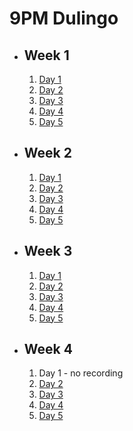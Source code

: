 # 9PM Dulingo 

- ## Week 1

   1. [Day 1](https://www.facebook.com/iCodeguru/videos/719636880286372/)
   2. [Day 2]()
   3. [Day 3](https://www.facebook.com/iCodeguru/videos/371801772422225)
   4. [Day 4](https://www.facebook.com/iCodeguru/videos/2650706315088015)
   5. [Day 5](https://www.facebook.com/iCodeguru/videos/380131284883534)

- ## Week 2

   1. [Day 1]()
   2. [Day 2]()
   3. [Day 3](https://www.facebook.com/iCodeguru/videos/385691497580184)
   4. [Day 4](https://www.facebook.com/iCodeguru/videos/1607119626781233)
   5. [Day 5](https://www.facebook.com/iCodeguru/videos/7778915685452106)

- ## Week 3

   1. [Day 1](https://www.facebook.com/iCodeguru/videos/719215257086835)
   2. [Day 2](https://www.facebook.com/iCodeguru/videos/602362738759966)
   3. [Day 3](https://www.facebook.com/iCodeguru/videos/1592974438121385)
   4. [Day 4](https://www.facebook.com/iCodeguru/videos/923346539332496)
   5. [Day 5](https://www.facebook.com/iCodeguru/videos/825272939385505)

- ## Week 4

   1. Day 1 - no recording
   2. [Day 2](https://www.facebook.com/iCodeguru/videos/769561598130533)
   3. [Day 3](https://www.facebook.com/iCodeguru/videos/2365189240537256)
   4. [Day 4](https://www.facebook.com/iCodeguru/videos/1468617823745945)
   5. [Day 5](https://www.facebook.com/iCodeguru/videos/3667568273485167)

<!-- - ## Week 5

   1. [Day 1](https://www.facebook.com/iCodeguru/videos/924146959085415)
   2. [Day 2](https://www.facebook.com/iCodeguru/videos/1101997754424753)
   3. [Day 3]()
   4. [Day 4](https://www.facebook.com/iCodeguru/videos/472387198448580)
   5. [Day 5](https://www.facebook.com/iCodeguru/videos/1513664595884067) -->
